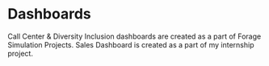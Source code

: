 # Dashboards

Call Center & Diversity Inclusion dashboards are created as a part of Forage Simulation Projects.
Sales Dashboard is created as a part of my internship project.
